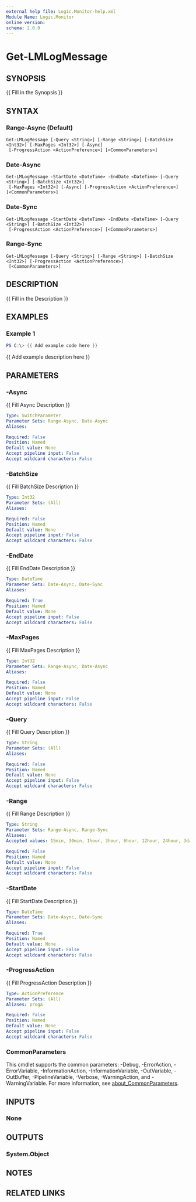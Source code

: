 ```yaml
---
external help file: Logic.Monitor-help.xml
Module Name: Logic.Monitor
online version:
schema: 2.0.0
---
```


# Get-LMLogMessage

## SYNOPSIS
{{ Fill in the Synopsis }}

## SYNTAX

### Range-Async (Default)
```
Get-LMLogMessage [-Query <String>] [-Range <String>] [-BatchSize <Int32>] [-MaxPages <Int32>] [-Async]
 [-ProgressAction <ActionPreference>] [<CommonParameters>]
```

### Date-Async
```
Get-LMLogMessage -StartDate <DateTime> -EndDate <DateTime> [-Query <String>] [-BatchSize <Int32>]
 [-MaxPages <Int32>] [-Async] [-ProgressAction <ActionPreference>] [<CommonParameters>]
```

### Date-Sync
```
Get-LMLogMessage -StartDate <DateTime> -EndDate <DateTime> [-Query <String>] [-BatchSize <Int32>]
 [-ProgressAction <ActionPreference>] [<CommonParameters>]
```

### Range-Sync
```
Get-LMLogMessage [-Query <String>] [-Range <String>] [-BatchSize <Int32>] [-ProgressAction <ActionPreference>]
 [<CommonParameters>]
```

## DESCRIPTION
{{ Fill in the Description }}

## EXAMPLES

### Example 1
```powershell
PS C:\> {{ Add example code here }}
```

{{ Add example description here }}

## PARAMETERS

### -Async
{{ Fill Async Description }}

```yaml
Type: SwitchParameter
Parameter Sets: Range-Async, Date-Async
Aliases:

Required: False
Position: Named
Default value: None
Accept pipeline input: False
Accept wildcard characters: False
```

### -BatchSize
{{ Fill BatchSize Description }}

```yaml
Type: Int32
Parameter Sets: (All)
Aliases:

Required: False
Position: Named
Default value: None
Accept pipeline input: False
Accept wildcard characters: False
```

### -EndDate
{{ Fill EndDate Description }}

```yaml
Type: DateTime
Parameter Sets: Date-Async, Date-Sync
Aliases:

Required: True
Position: Named
Default value: None
Accept pipeline input: False
Accept wildcard characters: False
```

### -MaxPages
{{ Fill MaxPages Description }}

```yaml
Type: Int32
Parameter Sets: Range-Async, Date-Async
Aliases:

Required: False
Position: Named
Default value: None
Accept pipeline input: False
Accept wildcard characters: False
```

### -Query
{{ Fill Query Description }}

```yaml
Type: String
Parameter Sets: (All)
Aliases:

Required: False
Position: Named
Default value: None
Accept pipeline input: False
Accept wildcard characters: False
```

### -Range
{{ Fill Range Description }}

```yaml
Type: String
Parameter Sets: Range-Async, Range-Sync
Aliases:
Accepted values: 15min, 30min, 1hour, 3hour, 6hour, 12hour, 24hour, 3day, 7day, 1month

Required: False
Position: Named
Default value: None
Accept pipeline input: False
Accept wildcard characters: False
```

### -StartDate
{{ Fill StartDate Description }}

```yaml
Type: DateTime
Parameter Sets: Date-Async, Date-Sync
Aliases:

Required: True
Position: Named
Default value: None
Accept pipeline input: False
Accept wildcard characters: False
```

### -ProgressAction
{{ Fill ProgressAction Description }}

```yaml
Type: ActionPreference
Parameter Sets: (All)
Aliases: proga

Required: False
Position: Named
Default value: None
Accept pipeline input: False
Accept wildcard characters: False
```

### CommonParameters
This cmdlet supports the common parameters: -Debug, -ErrorAction, -ErrorVariable, -InformationAction, -InformationVariable, -OutVariable, -OutBuffer, -PipelineVariable, -Verbose, -WarningAction, and -WarningVariable. For more information, see [about_CommonParameters](http://go.microsoft.com/fwlink/?LinkID=113216).

## INPUTS

### None
## OUTPUTS

### System.Object
## NOTES

## RELATED LINKS
